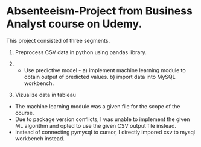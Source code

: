 # Absenteeism-Project from Business Analyst course on Udemy.

This project consisted of three segments. 
1) Preprocess CSV data in python using pandas library.

2) - Use predictive model - 
a) implement machine learning module to obtain output of predicted values.
b) import data into MySQL workbench.

3) Vizualize data in tableau

* The machine learning module was a given file for the scope of the course.  
* Due to package version conflicts, I was unable to implement the given ML algorithm and opted to use the given CSV output file instead.
* Instead of connecting pymysql to cursor, I directly impored csv to mysql workbench instead.
